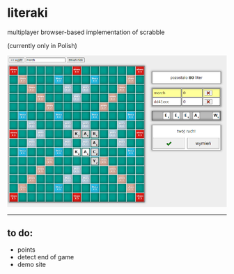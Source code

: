 # literaki
multiplayer browser-based implementation of scrabble

(currently only in Polish)

![screenshot](screenshot.png)

---

## to do:
* points
* detect end of game
* demo site
